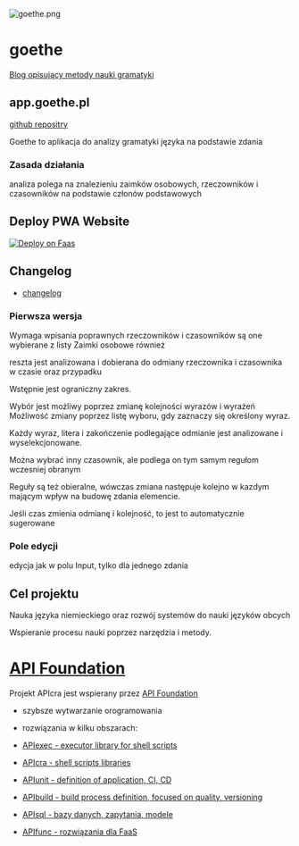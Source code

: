 ![goethe.png](https://logo.goethe.pl/2/default.png)

# goethe
[Blog opisujący metody nauki gramatyki](www.goethe.pl) 

## app.goethe.pl

[github repositry](https://github.com/goethe-pl/app)

Goethe to aplikacja do analizy gramatyki języka na podstawie zdania

### Zasada działania

analiza polega na znalezieniu zaimków osobowych, rzeczowników i czasowników na podstawie członów podstawowych

## Deploy PWA Website

<a href="http://app.faas.ovh/?clone=https://github.com/goethe-pl/app&install&start">
  <img src="https://button.faas.ovh/deploy.on.faas.png" alt="Deploy on Faas">
</a>


## Changelog
+ [changelog](changelog.md)



### Pierwsza wersja

Wymaga wpisania poprawnych rzeczowników i czasowników
są one wybierane z listy
Zaimki osobowe również

reszta jest analizowana i dobierana do odmiany rzeczownika i czasownika w czasie oraz przypadku


Wstępnie jest ograniczny zakres.

Wybór jest możliwy poprzez zmianę kolejności wyrazów i wyrażeń
Możliwość zmiany poprzez listę wyboru, gdy zaznaczy się określony wyraz.

Każdy wyraz, litera i zakończenie podlegające odmianie jest analizowane i wyselekcjonowane.

Można wybrać inny czasownik, ale podlega on tym samym regułom wczesniej obranym


Reguły są też obieralne, wówczas zmiana następuje kolejno w kazdym mającym wpływ na budowę zdania elemencie.

Jeśli czas zmienia odmianę i kolejność, to jest to automatycznie sugerowane


### Pole edycji

edycja jak w polu Input, tylko dla jednego zdania 
  


## Cel projektu

Nauka języka niemieckiego oraz rozwój systemów do nauki języków obcych

Wspieranie procesu nauki poprzez narzędzia i metody.

# [API Foundation](https://www.apifoundation.com)

Projekt APIcra jest wspierany przez [API Foundation](https://www.apifoundation.com)
+ szybsze wytwarzanie orogramowania
+ rozwiązania w kilku obszarach:

+ [APIexec - executor library for shell scripts](https://www.apiexec.com)
+ [APIcra - shell scripts libraries](https://www.apicra.com)
+ [APIunit - definition of application, CI, CD](https://www.apiunit.com)
+ [APIbuild - build process definition, focused on quality, versioning](https://www.jloads.com)
+ [APIsql - bazy danych, zapytania, modele](https://www.apisql.com)
+ [APIfunc - rozwiązania dla FaaS](https://www.apifunc.com)
